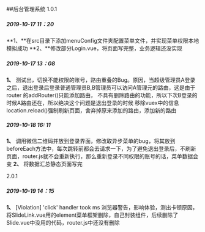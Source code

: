##后台管理系统
1.0.1
#####  2019-10-17 11：20
**1、**在src目录下添加menuConfig文件夹配置菜单文件，并实现菜单权限本地模拟成功
**2、**修改部分Login.vue，将页面写完整，业务逻辑还没实现

##### 2019-10-17 13：08
**1、** 测试出，切换不能权限的账号，路由重叠的Bug。原因，当超级管理员A登录之后，退出登录后登录普通管理员B,B管理员可以访问A管理元的路由，这是由于router 的addRouter()只能添加路由，
不具有删除路由的功能，所以下次B登录的时候A路由还在，所以绝决这个问题是退出登录的时候 移除vuex中的信息 location.reload()强制刷新页面，舍弃掉原来添加的路由，添加新的路由

##### 2019-10-18 16: 11
**1、** 调用微信二维码并放到登录界面，修改取异步菜单的bug，将其放到beforeEach方法中，每次跳转前都会去请求一下，为了避免退出登录后，不刷新页面，router.js就不会重新执行，那么重新登录不同权限的账号的话，菜单数据会变
**2、** 将数据汇总静态页面写完

2.0.1
##### 2019-10-19 14：15
**1、**  [Violation] 'click' handler took <N>ms 浏览器警告，影响体验，测出卡顿原因，将SlideLink.vue用的element菜单框架删除，自己封装组件，后续删除了Slide.vue中没用的代码，router.js中还没有删除